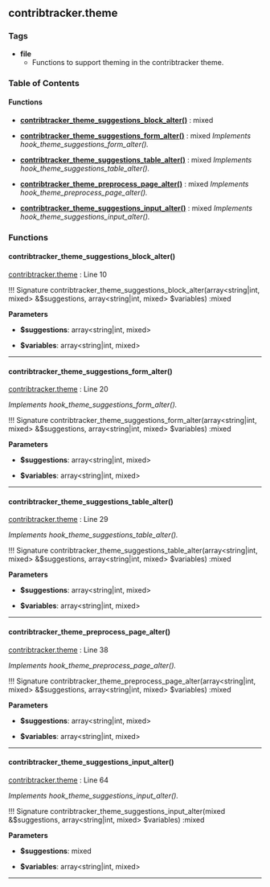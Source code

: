 


## contribtracker.theme






### Tags

- **file**
  - Functions to support theming in the contribtracker theme.






### Table of Contents











#### Functions
- **[contribtracker_theme_suggestions_block_alter()](../namespaces/default.md#contribtracker_theme_suggestions_block_alter)**
           : mixed

- **[contribtracker_theme_suggestions_form_alter()](../namespaces/default.md#contribtracker_theme_suggestions_form_alter)**
           : mixed
*Implements hook_theme_suggestions_form_alter().*

- **[contribtracker_theme_suggestions_table_alter()](../namespaces/default.md#contribtracker_theme_suggestions_table_alter)**
           : mixed
*Implements hook_theme_suggestions_table_alter().*

- **[contribtracker_theme_preprocess_page_alter()](../namespaces/default.md#contribtracker_theme_preprocess_page_alter)**
           : mixed
*Implements hook_theme_preprocess_page_alter().*

- **[contribtracker_theme_suggestions_input_alter()](../namespaces/default.md#contribtracker_theme_suggestions_input_alter)**
           : mixed
*Implements hook_theme_suggestions_input_alter().*







### Functions

#### contribtracker_theme_suggestions_block_alter()

[contribtracker.theme](../files/web-themes-custom-contribtracker-contribtracker.md) : Line 10



!!! Signature
    contribtracker_theme_suggestions_block_alter(array&lt;string|int, mixed&gt;  &$suggestions, array&lt;string|int, mixed&gt; $variables) :mixed


**Parameters**

- **$suggestions**: array&lt;string|int, mixed&gt;
    
- **$variables**: array&lt;string|int, mixed&gt;
    





---
#### contribtracker_theme_suggestions_form_alter()

[contribtracker.theme](../files/web-themes-custom-contribtracker-contribtracker.md) : Line 20

*Implements hook_theme_suggestions_form_alter().*


!!! Signature
    contribtracker_theme_suggestions_form_alter(array&lt;string|int, mixed&gt;  &$suggestions, array&lt;string|int, mixed&gt; $variables) :mixed


**Parameters**

- **$suggestions**: array&lt;string|int, mixed&gt;
    
- **$variables**: array&lt;string|int, mixed&gt;
    





---
#### contribtracker_theme_suggestions_table_alter()

[contribtracker.theme](../files/web-themes-custom-contribtracker-contribtracker.md) : Line 29

*Implements hook_theme_suggestions_table_alter().*


!!! Signature
    contribtracker_theme_suggestions_table_alter(array&lt;string|int, mixed&gt;  &$suggestions, array&lt;string|int, mixed&gt; $variables) :mixed


**Parameters**

- **$suggestions**: array&lt;string|int, mixed&gt;
    
- **$variables**: array&lt;string|int, mixed&gt;
    





---
#### contribtracker_theme_preprocess_page_alter()

[contribtracker.theme](../files/web-themes-custom-contribtracker-contribtracker.md) : Line 38

*Implements hook_theme_preprocess_page_alter().*


!!! Signature
    contribtracker_theme_preprocess_page_alter(array&lt;string|int, mixed&gt;  &$suggestions, array&lt;string|int, mixed&gt; $variables) :mixed


**Parameters**

- **$suggestions**: array&lt;string|int, mixed&gt;
    
- **$variables**: array&lt;string|int, mixed&gt;
    





---
#### contribtracker_theme_suggestions_input_alter()

[contribtracker.theme](../files/web-themes-custom-contribtracker-contribtracker.md) : Line 64

*Implements hook_theme_suggestions_input_alter().*


!!! Signature
    contribtracker_theme_suggestions_input_alter(mixed  &$suggestions, array&lt;string|int, mixed&gt; $variables) :mixed


**Parameters**

- **$suggestions**: mixed
    
- **$variables**: array&lt;string|int, mixed&gt;
    





---

